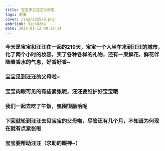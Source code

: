 ```yaml
---
title: 宝宝来见汪汪父母啦
tags: 亲情
cover: /img/2025/9.png
abbrlink: 31c382ba
date: 2025-01-12 08:39:14
---
```

### 今天是宝宝和汪汪在一起的219天，宝宝一个人坐车来到汪汪的城市，化了两个小时的妆容，买了各种各样的礼物，还有一束鲜花，鲜花伴随着香水的气息，好香好香~
### 宝宝见到汪汪的父母啦~
### 宝宝肉眼可见的有些紧张呢，汪汪要维护好宝宝哦
### 我们一起去吃了午饭，氛围很融洽呢
### 下回就轮到汪汪去见宝宝的父母啦，尽管还有几个月，不知道为何现在就有点紧张啦
### 宝宝要帮助汪汪（求助的眼神~）